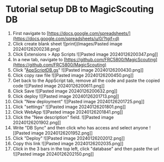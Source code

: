 # Tutorial setup DB to MagicScouting DB

1. First navigate to [https://docs.google.com/spreadsheets/](https://docs.google.com/spreadsheets/u/0/?tgif=d)
2. Click create blank sheet ![print](Images/Pasted image 20240126200238.png)
3. Click Extensions > App Scripts ![[Pasted image 20240126200347.png]]
4. In a new tab, navigate to [https://github.com/FRC5800/MagicScouting](https://github.com/FRC5800/MagicScouting)
5. Click "[AppScriptDB.gs](http://AppScriptDB.gs)" ![[Pasted image 20240126200430.png]]
6. Click copy raw file ![[Pasted image 20240126200450.png]]
7. Get back to the AppScript tab, remove all the code and paste the copied code ![[Pasted image 20240126200611.png]]
8. Click Save ![[Pasted image 20240126200632.png]]
9. Click deploy ![[Pasted image 20240126201713.png]] 
10. Click "New deployment" ![[Pasted image 20240126201725.png]]
11. Click "settings" ![[Pasted image 20240126201801.png]]
12. Click WebApp ![[Pasted image 20240126201841.png]]
13. Click the "New description" field. ![[Pasted image 20240126201902.png]]
14. Write "DB Sync" and then click who has access and select anyone ![[Pasted image 20240126201952.png]]
15. Click "Deploy" ![[Pasted image 20240126202012.png]]
16. Copy this link ![[Pasted image 20240126202035.png]]
17. Click in the 3 bars in the top left, click "database" and then paste the url ![[Pasted image 20240126202150.png]]
